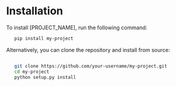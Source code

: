 # Installation

To install [PROJECT_NAME], run the following command:

```bash
   pip install my-project
```

Alternatively, you can clone the repository and install from source:

```bash

   git clone https://github.com/your-username/my-project.git
   cd my-project
   python setup.py install
```
